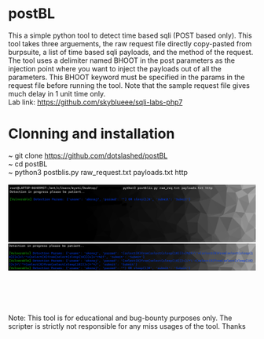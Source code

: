 # postBL
This a simple python tool to detect time based sqli (POST based only). This tool takes three arguements, the raw request file directly copy-pasted from burpsuite, a list of time based sqli payloads, and the method of the request. The tool uses a delimiter named BHOOT in the post parameters as the injection point where you want to inject the payloads out of all the parameters. This BHOOT keyword must be specified in the params in the request file before running the tool. Note that the sample request file gives much delay in 1 unit time only. \
Lab link: https://github.com/skyblueee/sqli-labs-php7
# Clonning and installation
~ git clone https://github.com/dotslashed/postBL \
~ cd postBL \
~ python3 postblis.py raw_request.txt payloads.txt http \
\
![alt text](https://github.com/dotslashed/postBL/raw/main/postblisi.PNG)
\
![alt text](https://github.com/dotslashed/postBL/raw/main/snip1.PNG)
\
\
\
\
\
\
Note: This tool is for educational and bug-bounty purposes only. The scripter is strictly not responsible for any miss usages of the tool. Thanks

